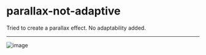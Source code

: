 # parallax-not-adaptive
Tried to create a parallax effect. No adaptability added.


-------------------------------
![image](https://github.com/Mike-Vazovskiy/parallax-not-adaptive/assets/68296867/ed645537-4b15-44a6-a394-938387c1e717)
